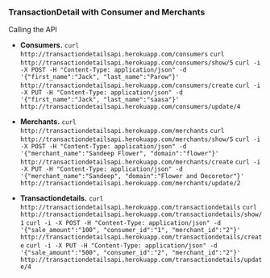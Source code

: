 ### TransactionDetail with Consumer and Merchants

Calling the API 

*  **Consumers.** 
 	`curl http://transactiondetailsapi.herokuapp.com/consumers`
 	`curl http://transactiondetailsapi.herokuapp.com/consumers/show/5`
 	`curl -i -X POST -H "Content-Type: application/json" -d '{"first_name":"Jack", "last_name":"Parow"}' http://transactiondetailsapi.herokuapp.com/consumers/create`
 	`curl -i -X PUT -H "Content-Type: application/json" -d '{"first_name":"Jack", "last_name":"saasa"}' http://transactiondetailsapi.herokuapp.com/consumers/update/4`


*  **Merchants.**
 	`curl http://transactiondetailsapi.herokuapp.com/merchants`
 	`curl http://transactiondetailsapi.herokuapp.com/merchants/show/5`
 	`curl -i -X POST -H "Content-Type: application/json" -d '{"merchant_name":"Sandeep Flower", "domain":"flower"}' http://transactiondetailsapi.herokuapp.com/merchants/create`
 	`curl -i -X PUT -H "Content-Type: application/json" -d '{"merchant_name":"Sandeep", "domain":"Flower and Decoretor"}' http://transactiondetailsapi.herokuapp.com/merchants/update/2`


* **Transactiondetails.**
 	`curl http://transactiondetailsapi.herokuapp.com/transactiondetails`
 	`curl http://transactiondetailsapi.herokuapp.com/transactiondetails/show/1`
 	`curl -i -X POST -H "Content-Type: application/json" -d '{"sale_amount":"100", "consumer_id":"1", "merchant_id":"2"}' http://transactiondetailsapi.herokuapp.com/transactiondetails/create` 
 	`curl -i -X PUT -H "Content-Type: application/json" -d '{"sale_amount":"500", "consumer_id":"2", "merchant_id":"2"}' http://transactiondetailsapi.herokuapp.com/transactiondetails/update/4`



